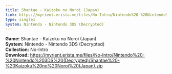 ```yaml
---
title: Shantae - Kaizoku no Noroi (Japan)
link: https://myrient.erista.me/files/No-Intro/Nintendo%20-%20Nintendo%203DS%20(Decrypted)/Shantae%20-%20Kaizoku%20no%20Noroi%20(Japan).zip
type: single1
System: Nintendo - Nintendo 3DS (Decrypted)
---
```

<b>Game:</b> Shantae - Kaizoku no Noroi (Japan)<br>
<b>System:</b> Nintendo - Nintendo 3DS (Decrypted)<br>
<b>Collection:</b> No-Intro<br>
<b>Download:</b> https://myrient.erista.me/files/No-Intro/Nintendo%20-%20Nintendo%203DS%20(Decrypted)/Shantae%20-%20Kaizoku%20no%20Noroi%20(Japan).zip